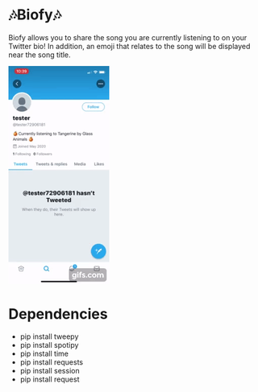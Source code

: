 # 🎶Biofy🎶

Biofy allows you to share the song you are currently listening to on your Twitter bio! In addition, an emoji that relates to the song will be displayed near the song title. 

![](demo.gif)

# Dependencies 

- pip install tweepy
- pip install spotipy
- pip install time
- pip install requests
- pip install session
- pip install request



